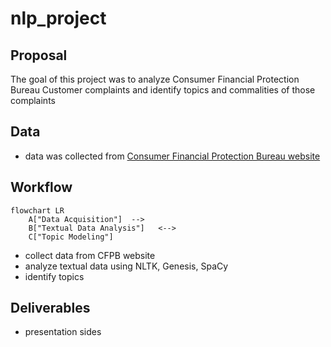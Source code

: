 # nlp_project

## Proposal
The goal of this project was to analyze Consumer Financial Protection Bureau Customer complaints and identify topics and commalities of those complaints

## Data
* data was collected from [Consumer Financial Protection Bureau website](https://www.consumerfinance.gov/data-research/consumer-complaints/search/?date_received_max=2022-03-15&date_received_min=2011-12-01&page=1&searchField=all&size=25&sort=created_date_desc&tab=List)

## Workflow

```mermaid
flowchart LR
    A["Data Acquisition"]  -->  
    B["Textual Data Analysis"]   <--> 
    C["Topic Modeling"]
```
* collect data from CFPB website
* analyze textual data using NLTK, Genesis, SpaCy
* identify topics


## Deliverables
* presentation sides
